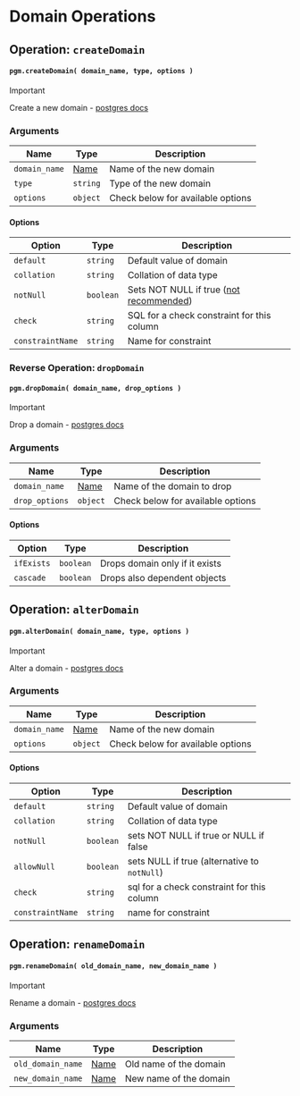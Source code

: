 # Domain Operations

## Operation: `createDomain`

#### `pgm.createDomain( domain_name, type, options )`

> [!IMPORTANT]
> Create a new domain - [postgres docs](https://www.postgresql.org/docs/current/static/sql-createdomain.html)

### Arguments

| Name          | Type                      | Description                       |
| ------------- | ------------------------- | --------------------------------- |
| `domain_name` | [Name](/migrations/#type) | Name of the new domain            |
| `type`        | `string`                  | Type of the new domain            |
| `options`     | `object`                  | Check below for available options |

#### Options

| Option           | Type      | Description                                                                                                                  |
| ---------------- | --------- | ---------------------------------------------------------------------------------------------------------------------------- |
| `default`        | `string`  | Default value of domain                                                                                                      |
| `collation`      | `string`  | Collation of data type                                                                                                       |
| `notNull`        | `boolean` | Sets NOT NULL if true ([not recommended](https://www.postgresql.org/docs/10/static/sql-createdomain.html#idm46428678330368)) |
| `check`          | `string`  | SQL for a check constraint for this column                                                                                   |
| `constraintName` | `string`  | Name for constraint                                                                                                          |

### Reverse Operation: `dropDomain`

#### `pgm.dropDomain( domain_name, drop_options )`

> [!IMPORTANT]
> Drop a domain - [postgres docs](http://www.postgresql.org/docs/current/static/sql-dropdomain.html)

### Arguments

| Name           | Type                      | Description                       |
| -------------- | ------------------------- | --------------------------------- |
| `domain_name`  | [Name](/migrations/#type) | Name of the domain to drop        |
| `drop_options` | `object`                  | Check below for available options |

#### Options

| Option     | Type      | Description                    |
| ---------- | --------- | ------------------------------ |
| `ifExists` | `boolean` | Drops domain only if it exists |
| `cascade`  | `boolean` | Drops also dependent objects   |

## Operation: `alterDomain`

#### `pgm.alterDomain( domain_name, type, options )`

> [!IMPORTANT]
> Alter a domain - [postgres docs](https://www.postgresql.org/docs/current/static/sql-alterdomain.html)

### Arguments

| Name          | Type                      | Description                       |
| ------------- | ------------------------- | --------------------------------- |
| `domain_name` | [Name](/migrations/#type) | Name of the new domain            |
| `options`     | `object`                  | Check below for available options |

#### Options

| Option           | Type      | Description                                  |
| ---------------- | --------- | -------------------------------------------- |
| `default`        | `string`  | Default value of domain                      |
| `collation`      | `string`  | Collation of data type                       |
| `notNull`        | `boolean` | sets NOT NULL if true or NULL if false       |
| `allowNull`      | `boolean` | sets NULL if true (alternative to `notNull`) |
| `check`          | `string`  | sql for a check constraint for this column   |
| `constraintName` | `string`  | name for constraint                          |

## Operation: `renameDomain`

#### `pgm.renameDomain( old_domain_name, new_domain_name )`

> [!IMPORTANT]
> Rename a domain - [postgres docs](http://www.postgresql.org/docs/current/static/sql-alterdomain.html)

### Arguments

| Name              | Type                      | Description            |
| ----------------- | ------------------------- | ---------------------- |
| `old_domain_name` | [Name](/migrations/#type) | Old name of the domain |
| `new_domain_name` | [Name](/migrations/#type) | New name of the domain |
